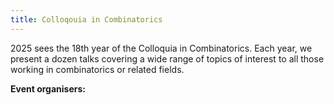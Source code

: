 ```yaml
---
title: Colloqouia in Combinatorics
---
```


2025 sees the 18th year of the Colloquia in Combinatorics. Each year, we present a dozen talks covering a wide range of topics of interest to all those working in combinatorics or related fields.

<b>Event organisers:</b> 